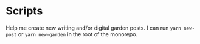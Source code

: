 # Scripts

Help me create new writing and/or digital garden posts. I can run `yarn new-post` or `yarn new-garden` in the root of the monorepo.
